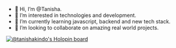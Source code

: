 - 👋 Hi, I’m @Tanisha.
- 👀 I’m interested in technologies and development.
- 🌱 I’m currently learning javascript, backend and new tech stack.
- 💞️ I’m looking to collaborate on amazing real world projects.

[![@tanishakindo's Holopin board](https://holopin.io/api/user/board?user=tanishakindo)](https://holopin.io/@tanishakindo)
